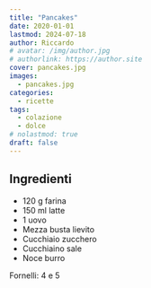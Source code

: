 ```yaml
---
title: "Pancakes"
date: 2020-01-01
lastmod: 2024-07-18
author: Riccardo
# avatar: /img/author.jpg
# authorlink: https://author.site
cover: pancakes.jpg
images:
  - pancakes.jpg
categories:
  - ricette
tags:
  - colazione
  - dolce
# nolastmod: true
draft: false
---
```


## Ingredienti
- 120 g farina
- 150 ml latte
- 1 uovo
- Mezza busta lievito
- Cucchiaio zucchero
- Cucchiaino sale
- Noce burro

<!--more-->

Fornelli: 4 e 5